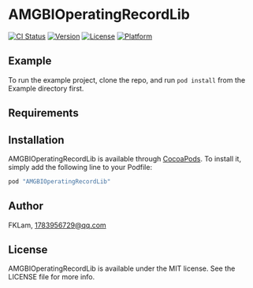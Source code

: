 # AMGBIOperatingRecordLib

[![CI Status](http://img.shields.io/travis/FKLam/AMGBIOperatingRecordLib.svg?style=flat)](https://travis-ci.org/FKLam/AMGBIOperatingRecordLib)
[![Version](https://img.shields.io/cocoapods/v/AMGBIOperatingRecordLib.svg?style=flat)](http://cocoapods.org/pods/AMGBIOperatingRecordLib)
[![License](https://img.shields.io/cocoapods/l/AMGBIOperatingRecordLib.svg?style=flat)](http://cocoapods.org/pods/AMGBIOperatingRecordLib)
[![Platform](https://img.shields.io/cocoapods/p/AMGBIOperatingRecordLib.svg?style=flat)](http://cocoapods.org/pods/AMGBIOperatingRecordLib)

## Example

To run the example project, clone the repo, and run `pod install` from the Example directory first.

## Requirements

## Installation

AMGBIOperatingRecordLib is available through [CocoaPods](http://cocoapods.org). To install
it, simply add the following line to your Podfile:

```ruby
pod "AMGBIOperatingRecordLib"
```

## Author

FKLam, 1783956729@qq.com

## License

AMGBIOperatingRecordLib is available under the MIT license. See the LICENSE file for more info.
